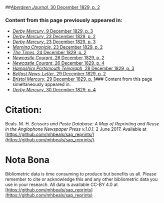 ##[*Aberdeen Journal*, 30 December 1829, p. 2](https://mhbeals.github.io/sap_html/Aberdeen-Journal/Aberdeen-Journal-30-December-1829-p-2)

### Content from this page previously appeared in:
+ [*Derby Mercury*, 9 December 1829, p. 3](https://mhbeals.github.io/sap_html/Derby-Mercury/Derby-Mercury-9-December-1829-p-3)
+ [*Derby Mercury*, 23 December 1829, p. 2](https://mhbeals.github.io/sap_html/Derby-Mercury/Derby-Mercury-23-December-1829-p-2)
+ [*Derby Mercury*, 23 December 1829, p. 3](https://mhbeals.github.io/sap_html/Derby-Mercury/Derby-Mercury-23-December-1829-p-3)
+ [*Morning Chronicle*, 23 December 1829, p. 2](https://mhbeals.github.io/sap_html/Morning-Chronicle/Morning-Chronicle-23-December-1829-p-2)
+ [*The Times*, 24 December 1829, p. 2](https://mhbeals.github.io/sap_html/The-Times/The-Times-24-December-1829-p-2)
+ [*Newcastle Courant*, 26 December 1829, p. 2](https://mhbeals.github.io/sap_html/Newcastle-Courant/Newcastle-Courant-26-December-1829-p-2)
+ [*Newcastle Courant*, 26 December 1829, p. 4](https://mhbeals.github.io/sap_html/Newcastle-Courant/Newcastle-Courant-26-December-1829-p-4)
+ [*Hampshire Portsmouth Telegraph*, 28 December 1829, p. 3](https://mhbeals.github.io/sap_html/Hampshire-Portsmouth-Telegraph/Hampshire-Portsmouth-Telegraph-28-December-1829-p-3)
+ [*Belfast News-Letter*, 29 December 1829, p. 2](https://mhbeals.github.io/sap_html/Belfast-News-Letter/Belfast-News-Letter-29-December-1829-p-2)
+ [*Bristol Mercury*, 29 December 1829, p. 1](https://mhbeals.github.io/sap_html/Bristol-Mercury/Bristol-Mercury-29-December-1829-p-1)### Content from this page simeltaneously appeared in:
+ [*Derby Mercury*, 30 December 1829, p. 4](https://mhbeals.github.io/sap_html/Derby-Mercury/Derby-Mercury-30-December-1829-p-4)
                    
# Citation: 

Beals. M. H. *Scissors and Paste Database: A Map of Reprinting and Reuse in the Anglophone Newspaper Press v.1.0.1.* 2 June 2017. Available at [https://github.com/mhbeals/sap_reprints/](https://github.com/mhbeals/sap_reprints/). 
                    
# Nota Bona

Bibliometric data is time consuming to produce but benefits us all. Please remember to cite or acknowledge this and any other bibliometric data you use in your research. All data is available CC-BY 4.0 at [https://github.com/mhbeals/sap_reprints](https://github.com/mhbeals/sap_reprints)